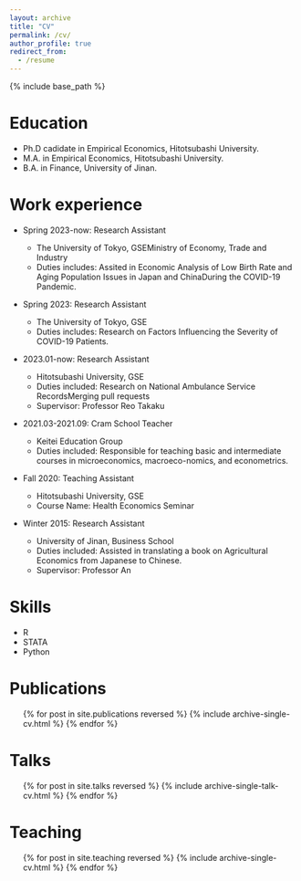 ```yaml
---
layout: archive
title: "CV"
permalink: /cv/
author_profile: true
redirect_from:
  - /resume
---
```


{% include base_path %}

Education
======
* Ph.D cadidate in Empirical Economics, Hitotsubashi University.
* M.A. in Empirical Economics, Hitotsubashi University.
* B.A. in Finance, University of Jinan.

Work experience
======
* Spring 2023-now: Research Assistant
  * The University of Tokyo, GSEMinistry of Economy, Trade and Industry
  * Duties includes: Assited in Economic Analysis of Low Birth Rate and Aging Population Issues in Japan and ChinaDuring the COVID-19 Pandemic.

* Spring 2023: Research Assistant
  * The University of Tokyo, GSE
  * Duties includes: Research on Factors Influencing the Severity of COVID-19 Patients.

* 2023.01-now: Research Assistant
  * Hitotsubashi University, GSE
  * Duties included: Research on National Ambulance Service RecordsMerging pull requests
  * Supervisor: Professor Reo Takaku

* 2021.03-2021.09: Cram School Teacher
  * Keitei Education Group
  * Duties included: Responsible for teaching basic and intermediate courses in microeconomics, macroeco-nomics, and econometrics.
 
* Fall 2020: Teaching Assistant
  * Hitotsubashi University, GSE
  * Course Name: Health Economics Seminar

* Winter 2015: Research Assistant
  * University of Jinan, Business School
  * Duties included: Assisted in translating a book on Agricultural Economics from Japanese to Chinese.
  * Supervisor: Professor An


Skills
======
* R
* STATA
* Python

Publications
======
  <ul>{% for post in site.publications reversed %}
    {% include archive-single-cv.html %}
  {% endfor %}</ul>
  
Talks
======
  <ul>{% for post in site.talks reversed %}
    {% include archive-single-talk-cv.html  %}
  {% endfor %}</ul>
  
Teaching
======
  <ul>{% for post in site.teaching reversed %}
    {% include archive-single-cv.html %}
  {% endfor %}</ul>

